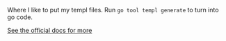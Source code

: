 Where I like to put my templ files.
Run `go tool templ generate` to turn into go code.

[See the official docs for more](https://templ.guide/)
